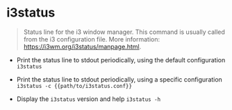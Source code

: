 # i3status
> Status line for the i3 window manager.
> This command is usually called from the i3 configuration file.
> More information: <https://i3wm.org/i3status/manpage.html>.

- Print the status line to stdout periodically, using the default configuration
`i3status`

- Print the status line to stdout periodically, using a specific configuration
`i3status -c {{path/to/i3status.conf}}`

- Display the `i3status` version and help
`i3status -h`
